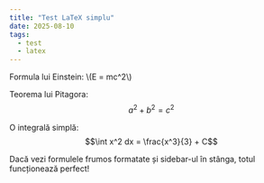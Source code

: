 ```yaml
---
title: "Test LaTeX simplu"
date: 2025-08-10
tags:
  - test
  - latex
---
```


<script>
window.MathJax = {
  tex: {
    inlineMath: [['\\(', '\\)']],
    displayMath: [['$$', '$$']]
  }
};
</script>
<script src="https://cdn.jsdelivr.net/npm/mathjax@3/es5/tex-mml-chtml.js"></script>

Formula lui Einstein: \\(E = mc^2\\)

Teorema lui Pitagora:
$$a^2 + b^2 = c^2$$

O integrală simplă:
$$\int x^2 dx = \frac{x^3}{3} + C$$

Dacă vezi formulele frumos formatate și sidebar-ul în stânga, totul funcționează perfect!
